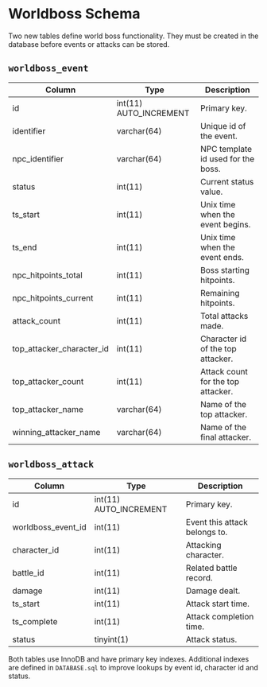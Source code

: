# Worldboss Schema

Two new tables define world boss functionality. They must be created in the database before events or attacks can be stored.

## `worldboss_event`
| Column | Type | Description |
| --- | --- | --- |
| id | int(11) AUTO_INCREMENT | Primary key. |
| identifier | varchar(64) | Unique id of the event. |
| npc_identifier | varchar(64) | NPC template id used for the boss. |
| status | int(11) | Current status value. |
| ts_start | int(11) | Unix time when the event begins. |
| ts_end | int(11) | Unix time when the event ends. |
| npc_hitpoints_total | int(11) | Boss starting hitpoints. |
| npc_hitpoints_current | int(11) | Remaining hitpoints. |
| attack_count | int(11) | Total attacks made. |
| top_attacker_character_id | int(11) | Character id of the top attacker. |
| top_attacker_count | int(11) | Attack count for the top attacker. |
| top_attacker_name | varchar(64) | Name of the top attacker. |
| winning_attacker_name | varchar(64) | Name of the final attacker. |

## `worldboss_attack`
| Column | Type | Description |
| --- | --- | --- |
| id | int(11) AUTO_INCREMENT | Primary key. |
| worldboss_event_id | int(11) | Event this attack belongs to. |
| character_id | int(11) | Attacking character. |
| battle_id | int(11) | Related battle record. |
| damage | int(11) | Damage dealt. |
| ts_start | int(11) | Attack start time. |
| ts_complete | int(11) | Attack completion time. |
| status | tinyint(1) | Attack status. |

Both tables use InnoDB and have primary key indexes. Additional indexes are defined in `DATABASE.sql` to improve lookups by event id, character id and status.
